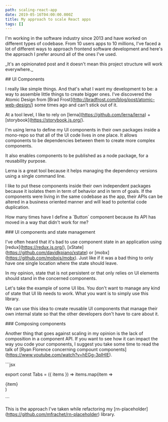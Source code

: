 ```yaml
---
path: scaling-react-app
date: 2019-05-16T04:00:00.000Z
title: My approach to scale React apps
tags: []
---
```

I'm working in the software industry since 2013 and have worked on different types of codebase. From 10 users apps to 10 millions, I've faced a lot of different ways to approach frontend software development and here's the approach I prefer around all of the ones I've used.



\_It's an opinionated post and it doesn't mean this project structure will work everywhere.\_



\## UI Components



I really like simple things. And that's what I want my development to be: a way to assemble little things to create bigger ones. I've discovered the Atomic Design from \[Brad Frost](http://bradfrost.com/blog/post/atomic-web-design/) some times ago and can't stick out of it.



At a tool level, I like to rely on \[lerna](https://github.com/lerna/lerna) + \[storybook](https://storybook.js.org/).



I'm using lerna to define my UI components in their own packages inside a mono-repo so that all of the UI code lives in one place. It allows components to be dependencies between them to create more complex components.



It also enables components to be published as a node package, for a reusability purpose.



Lerna is a great tool because it helps managing the dependency versions using a single command line.



I like to put these components inside their own independent packages because it isolates them in term of behavior and in term of goals. If the components were living in the same codebase as the app, their APIs can be altered in a business oriented manner and will lead to potential code duplication.



How many times have I define a \`Button\` component because its API has moved in a way that didn't work for me?



\### UI components and state management



I've often heard that it's bad to use component state in an application using \[redux](https://redux.js.org/), \[xState](https://github.com/davidkpiano/xstate) or \[mobx](https://github.com/mobxjs/mobx). Just like if it was a bad thing to only have one single location where the state should leave.



In my opinion, state that is not persistent or that only relies on UI elements should stand in the concerned components.



Let's take the example of some UI libs. You don't want to manage any kind of state that UI lib needs to work. What you want is to simply use this library.

We can use this idea to create reusable UI components that manage their own internal state so that the other developers don't have to care about it.



\### Composing components



Another thing that goes against scaling in my opinion is the lack of composition in a component API. If you want to see how it can impact the way you code your components, I suggest you take some time to read the talk of \[Ryan Florence concerning compount components](https://www.youtube.com/watch?v=hEGg-3pIHlE).



\`\``jsx

export const Tabs = ({ items }) => items.map(item => <div>{item}</div>)

\`\``



This is the approach I've taken while refactoring my \[rn-placeholder](https://github.com/mfrachet/rn-placeholder) library.

